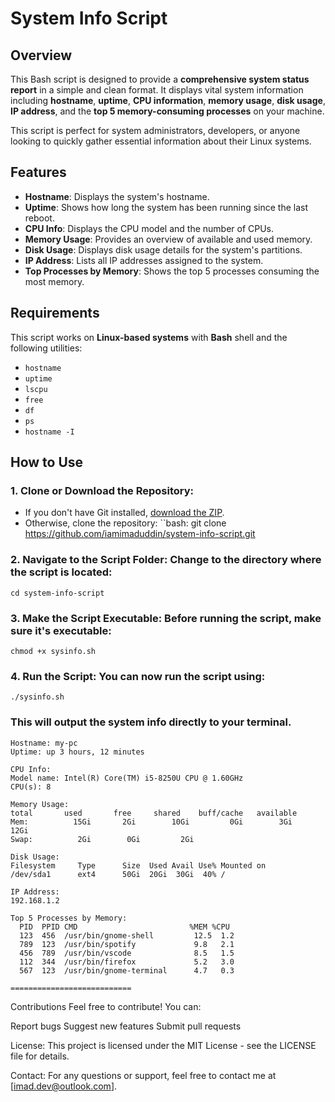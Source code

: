 # System Info Script

## Overview
This Bash script is designed to provide a **comprehensive system status report** in a simple and clean format. It displays vital system information including **hostname**, **uptime**, **CPU information**, **memory usage**, **disk usage**, **IP address**, and the **top 5 memory-consuming processes** on your machine.

This script is perfect for system administrators, developers, or anyone looking to quickly gather essential information about their Linux systems.

## Features
- **Hostname**: Displays the system's hostname.
- **Uptime**: Shows how long the system has been running since the last reboot.
- **CPU Info**: Displays the CPU model and the number of CPUs.
- **Memory Usage**: Provides an overview of available and used memory.
- **Disk Usage**: Displays disk usage details for the system's partitions.
- **IP Address**: Lists all IP addresses assigned to the system.
- **Top Processes by Memory**: Shows the top 5 processes consuming the most memory.

## Requirements
This script works on **Linux-based systems** with **Bash** shell and the following utilities:
- `hostname`
- `uptime`
- `lscpu`
- `free`
- `df`
- `ps`
- `hostname -I`

## How to Use
### 1. **Clone or Download the Repository**:
   - If you don't have Git installed, [download the ZIP](https://github.com/iamimaduddin/system-info-script/archive/main.zip).
   - Otherwise, clone the repository:
   ``bash: git clone https://github.com/iamimaduddin/system-info-script.git

### 2. Navigate to the Script Folder: Change to the directory where the script is located:
   `cd system-info-script`
   
### 3. Make the Script Executable: Before running the script, make sure it's executable:
   `chmod +x sysinfo.sh`
   
### 4. Run the Script: You can now run the script using:
  `./sysinfo.sh`

### This will output the system info directly to your terminal.
```Example Output:
Hostname: my-pc
Uptime: up 3 hours, 12 minutes

CPU Info:
Model name: Intel(R) Core(TM) i5-8250U CPU @ 1.60GHz
CPU(s): 8

Memory Usage:
total       used       free     shared    buff/cache   available
Mem:          15Gi       2Gi        10Gi         0Gi        3Gi         12Gi
Swap:          2Gi        0Gi         2Gi

Disk Usage:
Filesystem     Type      Size  Used Avail Use% Mounted on
/dev/sda1      ext4      50Gi  20Gi  30Gi  40% /

IP Address:
192.168.1.2

Top 5 Processes by Memory:
  PID  PPID CMD                         %MEM %CPU
  123  456  /usr/bin/gnome-shell         12.5  1.2
  789  123  /usr/bin/spotify             9.8   2.1
  456  789  /usr/bin/vscode              8.5   1.5
  112  344  /usr/bin/firefox             5.2   3.0
  567  123  /usr/bin/gnome-terminal      4.7   0.3

===========================
```


Contributions
  Feel free to contribute! You can:

  Report bugs
  Suggest new features
  Submit pull requests

License: This project is licensed under the MIT License - see the LICENSE file for details.

Contact: For any questions or support, feel free to contact me at [imad.dev@outlook.com].
